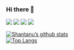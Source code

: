 ### Hi there 👋

<!--
**shantanusoni72/shantanusoni72** is a ✨ _special_ ✨ repository because its `README.md` (this file) appears on your GitHub profile.

Here are some ideas to get you started:
-->

![](https://img.shields.io/badge/Code-React-informational?style=flat&logo=react&color=61DAFB)
![](https://img.shields.io/badge/Code-Python-informational?style=flat&logo=python&color=blue)
![](https://img.shields.io/badge/Code-Javascript-informational?style=flat&logo=javascript&color=yellow)
![](https://img.shields.io/badge/Code-Java-informational?style=flat&logo=java&color=brown)

[![Shantanu’s github stats](https://github-readme-stats.vercel.app/api?username=shantanusoni72)](https://github.com/shantanusoni72)
<br>
[![Top Langs](https://github-readme-stats.vercel.app/api/top-langs/?username=shantanusoni72&layout=compact)](https://github.com/shantanusoni72)
